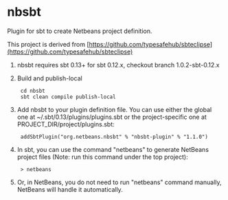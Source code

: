 nbsbt
=====

Plugin for sbt to create Netbeans project definition.

This project is derived from [https://github.com/typesafehub/sbteclipse](https://github.com/typesafehub/sbteclipse)

1. nbsbt requires sbt 0.13+
   for sbt 0.12.x, checkout branch 1.0.2-sbt-0.12.x

1. Build and publish-local

        cd nbsbt
        sbt clean compile publish-local

1. Add nbsbt to your plugin definition file. You can use either the global one at ~/.sbt/0.13/plugins/plugins.sbt or the project-specific one at PROJECT_DIR/project/plugins.sbt:

        addSbtPlugin("org.netbeans.nbsbt" % "nbsbt-plugin" % "1.1.0")

1. In sbt, you can use the command "netbeans" to generate NetBeans project files (Note: run this command under the top project):

        > netbeans

1. Or, in NetBeans, you do not need to run "netbeans" command manually, NetBeans will handle it automatically.
